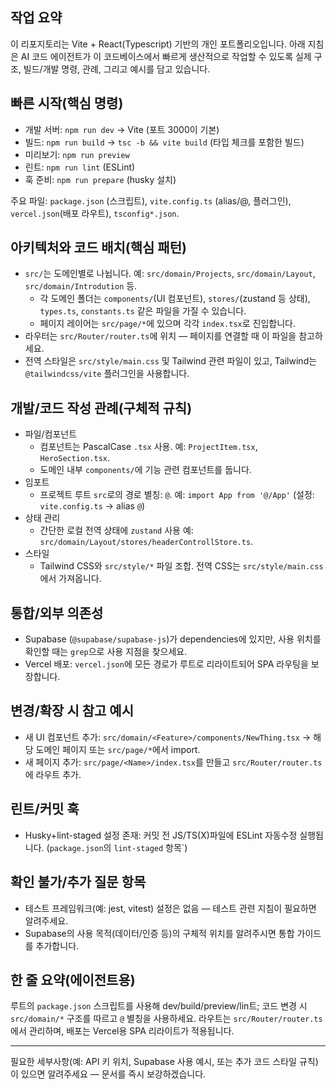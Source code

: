## 작업 요약

이 리포지토리는 Vite + React(Typescript) 기반의 개인 포트폴리오입니다. 아래 지침은 AI 코드 에이전트가 이 코드베이스에서 빠르게 생산적으로 작업할 수 있도록 실제 구조, 빌드/개발 명령, 관례, 그리고 예시를 담고 있습니다.

## 빠른 시작(핵심 명령)
- 개발 서버: `npm run dev` → Vite (포트 3000이 기본)
- 빌드: `npm run build` → `tsc -b && vite build` (타입 체크를 포함한 빌드)
- 미리보기: `npm run preview`
- 린트: `npm run lint` (ESLint)
- 훅 준비: `npm run prepare` (husky 설치)

주요 파일: `package.json` (스크립트), `vite.config.ts` (alias/@, 플러그인), `vercel.json`(배포 라우트), `tsconfig*.json`.

## 아키텍처와 코드 배치(핵심 패턴)
- `src/`는 도메인별로 나뉩니다. 예: `src/domain/Projects`, `src/domain/Layout`, `src/domain/Introdution` 등.
  - 각 도메인 폴더는 `components/`(UI 컴포넌트), `stores/`(zustand 등 상태), `types.ts`, `constants.ts` 같은 파일을 가질 수 있습니다.
  - 페이지 레이어는 `src/page/*`에 있으며 각각 `index.tsx`로 진입합니다.
- 라우터는 `src/Router/router.ts`에 위치 — 페이지를 연결할 때 이 파일을 참고하세요.
- 전역 스타일은 `src/style/main.css` 및 Tailwind 관련 파일이 있고, Tailwind는 `@tailwindcss/vite` 플러그인을 사용합니다.

## 개발/코드 작성 관례(구체적 규칙)
- 파일/컴포넌트
  - 컴포넌트는 PascalCase `.tsx` 사용. 예: `ProjectItem.tsx`, `HeroSection.tsx`.
  - 도메인 내부 `components/`에 기능 관련 컴포넌트를 둡니다.
- 임포트
  - 프로젝트 루트 `src`로의 경로 별칭: `@`. 예: `import App from '@/App'` (설정: `vite.config.ts` -> alias `@`)
- 상태 관리
  - 간단한 로컬 전역 상태에 `zustand` 사용 예: `src/domain/Layout/stores/headerControllStore.ts`.
- 스타일
  - Tailwind CSS와 `src/style/*` 파일 조합. 전역 CSS는 `src/style/main.css`에서 가져옵니다.

## 통합/외부 의존성
- Supabase (`@supabase/supabase-js`)가 dependencies에 있지만, 사용 위치를 확인할 때는 `grep`으로 사용 지점을 찾으세요.
- Vercel 배포: `vercel.json`에 모든 경로가 루트로 리라이트되어 SPA 라우팅을 보장합니다.

## 변경/확장 시 참고 예시
- 새 UI 컴포넌트 추가: `src/domain/<Feature>/components/NewThing.tsx` → 해당 도메인 페이지 또는 `src/page/*`에서 import.
- 새 페이지 추가: `src/page/<Name>/index.tsx`를 만들고 `src/Router/router.ts`에 라우트 추가.

## 린트/커밋 훅
- Husky+lint-staged 설정 존재: 커밋 전 JS/TS(X)파일에 ESLint 자동수정 실행됩니다. (`package.json`의 `lint-staged` 항목`)

## 확인 불가/추가 질문 항목
- 테스트 프레임워크(예: jest, vitest) 설정은 없음 — 테스트 관련 지침이 필요하면 알려주세요.
- Supabase의 사용 목적(데이터/인증 등)의 구체적 위치를 알려주시면 통합 가이드를 추가합니다.

## 한 줄 요약(에이전트용)
루트의 `package.json` 스크립트를 사용해 dev/build/preview/lin트; 코드 변경 시 `src/domain/*` 구조를 따르고 `@` 별칭을 사용하세요. 라우트는 `src/Router/router.ts`에서 관리하며, 배포는 Vercel용 SPA 리라이트가 적용됩니다.

---
필요한 세부사항(예: API 키 위치, Supabase 사용 예시, 또는 추가 코드 스타일 규칙)이 있으면 알려주세요 — 문서를 즉시 보강하겠습니다.
